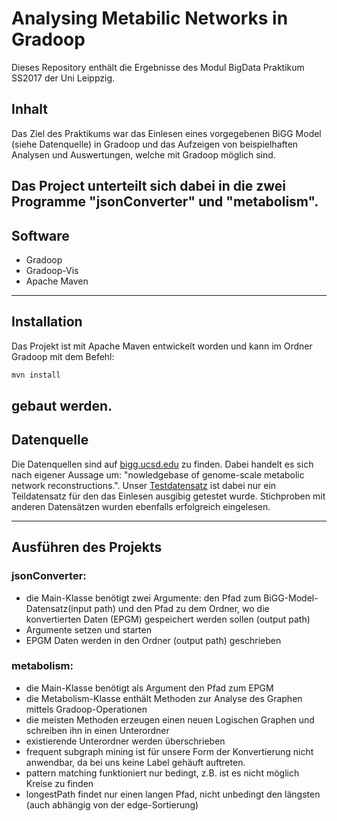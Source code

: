 # Analysing Metabilic Networks in Gradoop
Dieses Repository enthält die  Ergebnisse des Modul BigData Praktikum SS2017 der Uni Leippzig.

## Inhalt
Das Ziel des Praktikums war das Einlesen eines vorgegebenen BiGG Model (siehe Datenquelle) in Gradoop und das Aufzeigen von beispielhaften Analysen und Auswertungen, welche mit Gradoop möglich sind. 

Das Project unterteilt sich dabei in die zwei Programme "jsonConverter" und "metabolism". 
----

## Software
* Gradoop
* Gradoop-Vis
* Apache Maven
----
## Installation
Das Projekt ist mit Apache Maven entwickelt worden und kann im Ordner Gradoop mit dem Befehl:
```sh
mvn install
```
gebaut werden.
----
## Datenquelle
Die Datenquellen sind auf [bigg.ucsd.edu](http://bigg.ucsd.edu/) zu finden. Dabei handelt es sich nach eigener Aussage um: "nowledgebase of genome-scale metabolic network reconstructions.". Unser [Testdatensatz](http://bigg.ucsd.edu/models/iAB_RBC_283) ist dabei nur ein Teildatensatz für den das Einlesen ausgibig getestet wurde. Stichproben mit anderen Datensätzen wurden ebenfalls erfolgreich eingelesen.

----
## Ausführen des Projekts

### jsonConverter:
* die Main-Klasse benötigt zwei Argumente: den Pfad zum BiGG-Model-Datensatz(input path) und den Pfad zu dem Ordner, wo die konvertierten Daten (EPGM) gespeichert werden sollen (output path)
*  Argumente setzen und starten
*  EPGM Daten werden in den Ordner (output path) geschrieben
	
### metabolism:
*  die Main-Klasse benötigt als Argument den Pfad zum EPGM
*  die Metabolism-Klasse enthält Methoden zur Analyse des Graphen mittels Gradoop-Operationen
*  die meisten Methoden erzeugen einen neuen Logischen Graphen und schreiben ihn in einen Unterordner
*  existierende Unterordner werden überschrieben
*  frequent subgraph mining ist für unsere Form der Konvertierung nicht anwendbar, da bei uns keine Label gehäuft 		  auftreten.
*  pattern matching funktioniert nur bedingt, z.B. ist es nicht möglich Kreise zu finden
*  longestPath findet nur einen langen Pfad, nicht unbedingt den längsten (auch abhängig von der edge-Sortierung)

